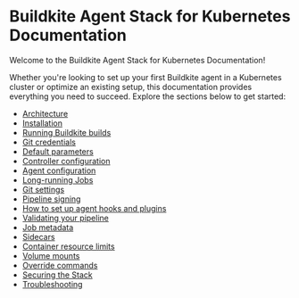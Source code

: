 # Buildkite Agent Stack for Kubernetes Documentation

Welcome to the Buildkite Agent Stack for Kubernetes Documentation!

Whether you're looking to set up your first Buildkite agent in a Kubernetes cluster or optimize an existing setup, this documentation provides everything you need to succeed. Explore the sections below to get started:

-   [Architecture](architecture.md)
-   [Installation](installation.md)
-   [Running Buildkite builds](running_builds.md)
-   [Git credentials](git_credentials.md)
-   [Default parameters](default_params.md)
-   [Controller configuration](controller_configuration.md)
-   [Agent configuration](agent_configuration.md)
-   [Long-running Jobs](long_running_jobs.md)
-   [Git settings](git_settings.md)
-   [Pipeline signing](pipeline_signing.md)
-   [How to set up agent hooks and plugins](hooks_and_plugins.md)
-   [Validating your pipeline](pipeline_validation.md)
-   [Job metadata](job_metadata.md)
-   [Sidecars](sidecars.md)
-   [Container resource limits](container_resource_limits.md)
-   [Volume mounts](volume_mounts.md)
-   [Override commands](override_commands.md)
-   [Securing the Stack](securing_stack.md)
-   [Troubleshooting](troubleshooting.md)
